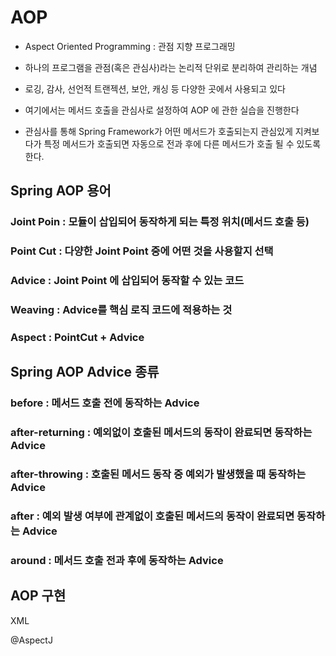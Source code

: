 # AOP

- Aspect Oriented Programming : 관점 지향 프로그래밍

- 하나의 프로그램을 관점(혹은 관심사)라는 논리적 단위로 분리하여 관리하는 개념
- 로깅, 감사, 선언적 트랜젝션, 보안, 캐싱 등 다양한 곳에서 사용되고 있다
- 여기에서는 메서드 호출을 관심사로 설정하여 AOP 에 관한 실습을 진행한다
- 관심사를 통해 Spring Framework가 어떤 메서드가 호출되는지 관심있게 지켜보다가  특정 메서드가 호출되면 자동으로 전과 후에 다른 메서드가 호출 될 수 있도록 한다.



## Spring AOP 용어

### Joint Poin : 모듈이 삽입되어 동작하게 되는 특정 위치(메서드 호출 등)

### Point Cut : 다양한 Joint Point 중에 어떤 것을 사용할지 선택

### Advice : Joint Point 에 삽입되어 동작할 수 있는 코드

### Weaving : Advice를 핵심 로직 코드에 적용하는 것

### Aspect : PointCut + Advice



## Spring AOP Advice 종류

### before : 메서드 호출 전에 동작하는 Advice

### after-returning : 예외없이 호출된 메서드의 동작이 완료되면 동작하는 Advice

### after-throwing : 호출된 메서드 동작 중 예외가 발생했을 때 동작하는 Advice

### after : 예외 발생 여부에 관계없이 호출된 메서드의 동작이 완료되면 동작하는 Advice

### around : 메서드 호출 전과 후에 동작하는 Advice



## AOP 구현

XML

@AspectJ

